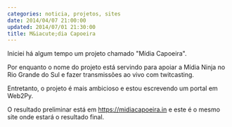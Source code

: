 ```yaml
---
categories: noticia, projetos, sites
date: 2014/04/07 21:00:00
updated: 2014/07/01 21:30:00
title: M&iacute;dia Capoeira
---
```

Iniciei h&aacute; algum tempo um projeto chamado &quot;M&iacute;dia Capoeira&quot;.

Por enquanto o nome do projeto est&aacute; servindo para apoiar a M&iacute;dia Ninja no Rio Grande do Sul e fazer transmiss&otilde;es ao vivo com twitcasting.

Entretanto, o projeto &eacute; mais ambicioso e estou escrevendo um portal em Web2Py.

O resultado preliminar est&aacute; em <https://midiacapoeira.in> e este &eacute; o mesmo site onde estar&aacute; o resultado final.
